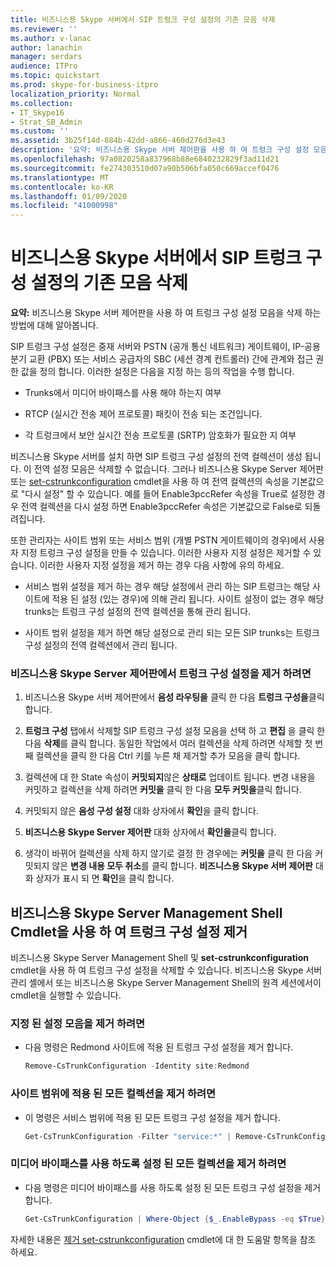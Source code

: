 ```yaml
---
title: 비즈니스용 Skype 서버에서 SIP 트렁크 구성 설정의 기존 모음 삭제
ms.reviewer: ''
ms.author: v-lanac
author: lanachin
manager: serdars
audience: ITPro
ms.topic: quickstart
ms.prod: skype-for-business-itpro
localization_priority: Normal
ms.collection:
- IT_Skype16
- Strat_SB_Admin
ms.custom: ''
ms.assetid: 3b25f14d-884b-42dd-a866-460d276d3e43
description: '요약: 비즈니스용 Skype 서버 제어판을 사용 하 여 트렁크 구성 설정 모음을 삭제 하는 방법에 대해 알아봅니다.'
ms.openlocfilehash: 97a0820258a837968b88e6840232829f3ad11d21
ms.sourcegitcommit: fe274303510d07a90b506bfa050c669accef0476
ms.translationtype: MT
ms.contentlocale: ko-KR
ms.lasthandoff: 01/09/2020
ms.locfileid: "41000998"
---
```

# <a name="delete-an-existing-collection-of-sip-trunk-configuration-settings-in-skype-for-business-server"></a>비즈니스용 Skype 서버에서 SIP 트렁크 구성 설정의 기존 모음 삭제
 
**요약:** 비즈니스용 Skype 서버 제어판을 사용 하 여 트렁크 구성 설정 모음을 삭제 하는 방법에 대해 알아봅니다.
  
SIP 트렁크 구성 설정은 중재 서버와 PSTN (공개 통신 네트워크) 게이트웨이, IP-공용 분기 교환 (PBX) 또는 서비스 공급자의 SBC (세션 경계 컨트롤러) 간에 관계와 접근 권한 값을 정의 합니다. 이러한 설정은 다음을 지정 하는 등의 작업을 수행 합니다.
  
- Trunks에서 미디어 바이패스를 사용 해야 하는지 여부
    
- RTCP (실시간 전송 제어 프로토콜) 패킷이 전송 되는 조건입니다.
    
- 각 트렁크에서 보안 실시간 전송 프로토콜 (SRTP) 암호화가 필요한 지 여부
    
비즈니스용 Skype 서버를 설치 하면 SIP 트렁크 구성 설정의 전역 컬렉션이 생성 됩니다. 이 전역 설정 모음은 삭제할 수 없습니다. 그러나 비즈니스용 Skype Server 제어판 또는 [set-cstrunkconfiguration](https://docs.microsoft.com/powershell/module/skype/remove-cstrunkconfiguration?view=skype-ps) cmdlet을 사용 하 여 전역 컬렉션의 속성을 기본값으로 "다시 설정" 할 수 있습니다. 예를 들어 Enable3pccRefer 속성을 True로 설정한 경우 전역 컬렉션을 다시 설정 하면 Enable3pccRefer 속성은 기본값으로 False로 되돌려집니다.
  
또한 관리자는 사이트 범위 또는 서비스 범위 (개별 PSTN 게이트웨이의 경우)에서 사용자 지정 트렁크 구성 설정을 만들 수 있습니다. 이러한 사용자 지정 설정은 제거할 수 있습니다. 이러한 사용자 지정 설정을 제거 하는 경우 다음 사항에 유의 하세요.
  
- 서비스 범위 설정을 제거 하는 경우 해당 설정에서 관리 하는 SIP 트렁크는 해당 사이트에 적용 된 설정 (있는 경우)에 의해 관리 됩니다. 사이트 설정이 없는 경우 해당 trunks는 트렁크 구성 설정의 전역 컬렉션을 통해 관리 됩니다.
    
- 사이트 범위 설정을 제거 하면 해당 설정으로 관리 되는 모든 SIP trunks는 트렁크 구성 설정의 전역 컬렉션에서 관리 됩니다.
    
### <a name="to-remove-trunk-configuration-settings-with-skype-for-business-server-control-panel"></a>비즈니스용 Skype Server 제어판에서 트렁크 구성 설정을 제거 하려면

1. 비즈니스용 Skype 서버 제어판에서 **음성 라우팅을** 클릭 한 다음 **트렁크 구성을**클릭 합니다.
    
2. **트렁크 구성** 탭에서 삭제할 SIP 트렁크 구성 설정 모음을 선택 하 고 **편집** 을 클릭 한 다음 **삭제**를 클릭 합니다. 동일한 작업에서 여러 컬렉션을 삭제 하려면 삭제할 첫 번째 컬렉션을 클릭 한 다음 Ctrl 키를 누른 채 제거할 추가 모음을 클릭 합니다.
    
3. 컬렉션에 대 한 State 속성이 **커밋되지**않은 **상태로** 업데이트 됩니다. 변경 내용을 커밋하고 컬렉션을 삭제 하려면 **커밋을** 클릭 한 다음 **모두 커밋을**클릭 합니다.
    
4. 커밋되지 않은 **음성 구성 설정** 대화 상자에서 **확인**을 클릭 합니다.
    
5. **비즈니스용 Skype Server 제어판** 대화 상자에서 **확인을**클릭 합니다.
    
6. 생각이 바뀌어 컬렉션을 삭제 하지 않기로 결정 한 경우에는 **커밋을** 클릭 한 다음 커밋되지 않은 **변경 내용 모두 취소**를 클릭 합니다. **비즈니스용 Skype 서버 제어판** 대화 상자가 표시 되 면 **확인**을 클릭 합니다.
    
## <a name="removing-trunk-configuration-settings-by-using-skype-for-business-server-management-shell-cmdlets"></a>비즈니스용 Skype Server Management Shell Cmdlet을 사용 하 여 트렁크 구성 설정 제거

비즈니스용 Skype Server Management Shell 및 **set-cstrunkconfiguration** cmdlet을 사용 하 여 트렁크 구성 설정을 삭제할 수 있습니다. 비즈니스용 Skype 서버 관리 셸에서 또는 비즈니스용 Skype Server Management Shell의 원격 세션에서이 cmdlet을 실행할 수 있습니다.
  
### <a name="to-remove-a-specified-collection-of-settings"></a>지정 된 설정 모음을 제거 하려면

- 다음 명령은 Redmond 사이트에 적용 된 트렁크 구성 설정을 제거 합니다.
    
  ```powershell
  Remove-CsTrunkConfiguration -Identity site:Redmond
  ```

### <a name="to-remove-all-the-collections-applied-to-the-site-scope"></a>사이트 범위에 적용 된 모든 컬렉션을 제거 하려면

- 이 명령은 서비스 범위에 적용 된 모든 트렁크 구성 설정을 제거 합니다.
    
  ```powershell
  Get-CsTrunkConfiguration -Filter "service:*" | Remove-CsTrunkConfiguration
  ```

### <a name="to-remove-all-the-collections-where-media-bypass-is-enabled"></a>미디어 바이패스를 사용 하도록 설정 된 모든 컬렉션을 제거 하려면

- 다음 명령은 미디어 바이패스를 사용 하도록 설정 된 모든 트렁크 구성 설정을 제거 합니다.
    
  ```powershell
  Get-CsTrunkConfiguration | Where-Object {$_.EnableBypass -eq $True} | Remove-CsTrunkConfiguration
  ```

자세한 내용은 [제거 set-cstrunkconfiguration](https://docs.microsoft.com/powershell/module/skype/remove-cstrunkconfiguration?view=skype-ps) cmdlet에 대 한 도움말 항목을 참조 하세요.
  

